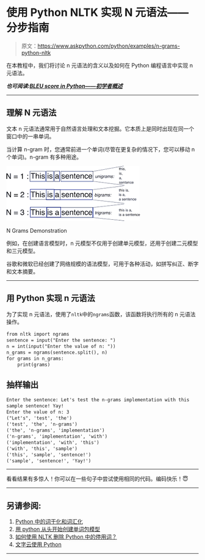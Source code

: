 # 使用 Python NLTK 实现 N 元语法——分步指南

> 原文：<https://www.askpython.com/python/examples/n-grams-python-nltk>

在本教程中，我们将讨论 n 元语法的含义以及如何在 Python 编程语言中实现 n 元语法。

***也可阅读:[BLEU score in Python——初学者概述](https://www.askpython.com/python/bleu-score)***

* * *

## 理解 N 元语法

文本 n 元语法通常用于自然语言处理和文本挖掘。它本质上是同时出现在同一个窗口中的一串单词。

当计算 n-gram 时，您通常前进一个单词(尽管在更复杂的情况下，您可以移动 n 个单词)。n-gram 有多种用途。

![N Grams Demonstration](img/572eccc4b0621c278be3e2da3d349eb1.png)

N Grams Demonstration

例如，在创建语言模型时，n 元模型不仅用于创建单元模型，还用于创建二元模型和三元模型。

谷歌和微软已经创建了网络规模的语法模型，可用于各种活动，如拼写纠正、断字和文本摘要。

* * *

## 用 Python 实现 n 元语法

为了实现 n 元语法，使用了`nltk`中的`ngrams`函数，该函数将执行所有的 n 元语法操作。

```
from nltk import ngrams
sentence = input("Enter the sentence: ")
n = int(input("Enter the value of n: "))
n_grams = ngrams(sentence.split(), n)
for grams in n_grams:
    print(grams)

```

## 抽样输出

```
Enter the sentence: Let's test the n-grams implementation with this sample sentence! Yay!
Enter the value of n: 3
("Let's", 'test', 'the')
('test', 'the', 'n-grams')
('the', 'n-grams', 'implementation')
('n-grams', 'implementation', 'with')
('implementation', 'with', 'this')
('with', 'this', 'sample')
('this', 'sample', 'sentence!')
('sample', 'sentence!', 'Yay!')

```

* * *

看看结果有多惊人！你可以在一些句子中尝试使用相同的代码。编码快乐！😇

* * *

## 另请参阅:

1.  [Python 中的词干化和词汇化](https://www.askpython.com/python/examples/stemming-and-lemmatization)
2.  [用 python 从头开始创建单词包模型](https://www.askpython.com/python/examples/bag-of-words-model-from-scratch)
3.  [如何使用 NLTK 删除 Python 中的停用词？](https://www.askpython.com/python/examples/remove-stop-words-nltk)
4.  [文字云使用 Python](https://www.askpython.com/python/examples/word-cloud-using-python)

* * *